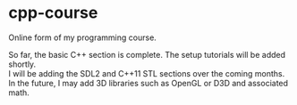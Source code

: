 # cpp-course
Online form of my programming course.  

So far, the basic C++ section is complete. The setup tutorials will be added shortly.  
I will be adding the SDL2 and C++11 STL sections over the coming months.  
In the future, I may add 3D libraries such as OpenGL or D3D and associated math.  
